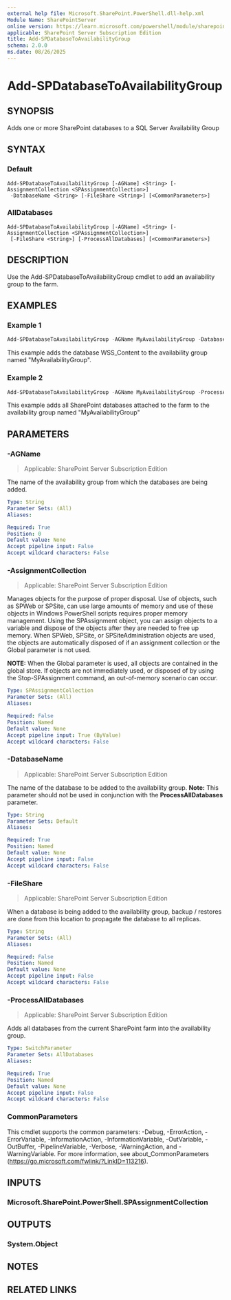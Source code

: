 ```yaml
---
external help file: Microsoft.SharePoint.PowerShell.dll-help.xml
Module Name: SharePointServer
online version: https://learn.microsoft.com/powershell/module/sharepoint-server/add-spdatabasetoavailabilitygroup
applicable: SharePoint Server Subscription Edition
title: Add-SPDatabaseToAvailabilityGroup
schema: 2.0.0
ms.date: 08/26/2025
---
```


# Add-SPDatabaseToAvailabilityGroup

## SYNOPSIS
Adds one or more SharePoint databases to a SQL Server Availability Group

## SYNTAX

### Default
```
Add-SPDatabaseToAvailabilityGroup [-AGName] <String> [-AssignmentCollection <SPAssignmentCollection>]
 -DatabaseName <String> [-FileShare <String>] [<CommonParameters>]
```

### AllDatabases
```
Add-SPDatabaseToAvailabilityGroup [-AGName] <String> [-AssignmentCollection <SPAssignmentCollection>]
 [-FileShare <String>] [-ProcessAllDatabases] [<CommonParameters>]
```

## DESCRIPTION
Use the Add-SPDatabaseToAvailabilityGroup cmdlet to add an availability group to the farm.

## EXAMPLES

### Example 1
```powershell
Add-SPDatabaseToAvailabilityGroup -AGName MyAvailabilityGroup -DatabaseName WSS_Content -FileShare \\backup\share\
```

This example adds the database WSS_Content to the availability group named "MyAvailabilityGroup".

### Example 2
```powershell
Add-SPDatabaseToAvailabilityGroup -AGName MyAvailabilityGroup -ProcessAllDatabases -FileShare \\backup\share\
```

This example adds all SharePoint databases attached to the farm to the availability group named "MyAvailabilityGroup"

## PARAMETERS

### -AGName

> Applicable: SharePoint Server Subscription Edition

The name of the availability group from which the databases are being added.

```yaml
Type: String
Parameter Sets: (All)
Aliases:

Required: True
Position: 0
Default value: None
Accept pipeline input: False
Accept wildcard characters: False
```

### -AssignmentCollection

> Applicable: SharePoint Server Subscription Edition

Manages objects for the purpose of proper disposal. Use of objects, such as SPWeb or SPSite, can use large amounts of memory and use of these objects in Windows PowerShell scripts requires proper memory management. Using the SPAssignment object, you can assign objects to a variable and dispose of the objects after they are needed to free up memory. When SPWeb, SPSite, or SPSiteAdministration objects are used, the objects are automatically disposed of if an assignment collection or the Global parameter is not used.

**NOTE:** When the Global parameter is used, all objects are contained in the global store. If objects are not immediately used, or disposed of by using the Stop-SPAssignment command, an out-of-memory scenario can occur.

```yaml
Type: SPAssignmentCollection
Parameter Sets: (All)
Aliases:

Required: False
Position: Named
Default value: None
Accept pipeline input: True (ByValue)
Accept wildcard characters: False
```

### -DatabaseName

> Applicable: SharePoint Server Subscription Edition

The name of the database to be added to the availability group.
**Note:** This parameter should not be used in conjunction with the **ProcessAllDatabases** parameter.

```yaml
Type: String
Parameter Sets: Default
Aliases:

Required: True
Position: Named
Default value: None
Accept pipeline input: False
Accept wildcard characters: False
```

### -FileShare

> Applicable: SharePoint Server Subscription Edition

When a database is being added to the availability group, backup / restores are done from this location to propagate the database to all replicas.

```yaml
Type: String
Parameter Sets: (All)
Aliases:

Required: False
Position: Named
Default value: None
Accept pipeline input: False
Accept wildcard characters: False
```

### -ProcessAllDatabases

> Applicable: SharePoint Server Subscription Edition

Adds all databases from the current SharePoint farm into the availability group.

```yaml
Type: SwitchParameter
Parameter Sets: AllDatabases
Aliases:

Required: True
Position: Named
Default value: None
Accept pipeline input: False
Accept wildcard characters: False
```

### CommonParameters
This cmdlet supports the common parameters: -Debug, -ErrorAction, -ErrorVariable, -InformationAction, -InformationVariable, -OutVariable, -OutBuffer, -PipelineVariable, -Verbose, -WarningAction, and -WarningVariable. For more information, see about_CommonParameters (https://go.microsoft.com/fwlink/?LinkID=113216).

## INPUTS

### Microsoft.SharePoint.PowerShell.SPAssignmentCollection

## OUTPUTS

### System.Object

## NOTES

## RELATED LINKS
